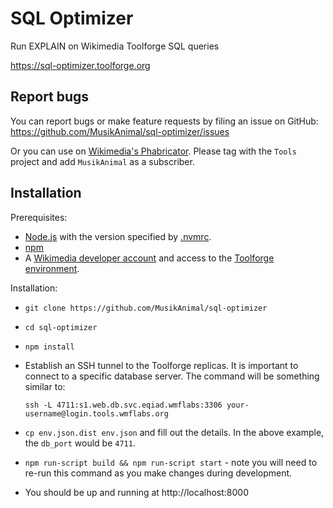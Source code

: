 # SQL Optimizer

Run EXPLAIN on Wikimedia Toolforge SQL queries

https://sql-optimizer.toolforge.org

## Report bugs

You can report bugs or make feature requests by filing an issue on GitHub:
https://github.com/MusikAnimal/sql-optimizer/issues

Or you can use on
[Wikimedia's Phabricator](https://phabricator.wikimedia.org/maniphest/task/edit/form/1/?projects=Tools&title=SQL%20Optimizer&description=https://tools.wmflabs.org/sql-optimizer&subscribers=MusikAnimal).
Please tag with the `Tools` project and add `MusikAnimal` as a subscriber.

## Installation

Prerequisites:

* [Node.js](https://nodejs.org/en/) with the version specified by [.nvmrc](.nvmrc).
* [npm](https://www.npmjs.com/)
* A [Wikimedia developer account](https://wikitech.wikimedia.org/wiki/Help:Create_a_Wikimedia_developer_account)
  and access to the [Toolforge environment](https://wikitech.wikimedia.org/wiki/Portal:Toolforge).

Installation:

* `git clone https://github.com/MusikAnimal/sql-optimizer`
* `cd sql-optimizer`
* `npm install`
* Establish an SSH tunnel to the Toolforge replicas.
  It is important to connect to a specific database server.
  The command will be something similar to:

      ssh -L 4711:s1.web.db.svc.eqiad.wmflabs:3306 your-username@login.tools.wmflabs.org

* `cp env.json.dist env.json` and fill out the details. In the above example,
  the `db_port` would be `4711`.
* `npm run-script build && npm run-script start` - note you will need to re-run this
  command as you make changes during development.
* You should be up and running at http://localhost:8000
